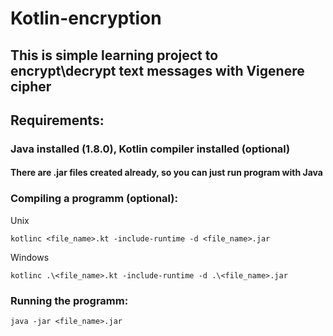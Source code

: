 # Kotlin-encryption
## This is simple learning project to encrypt\decrypt text messages with Vigenere cipher

## Requirements:
### Java installed (1.8.0), Kotlin compiler installed (optional)
#### There are .jar files created already, so you can just run program with Java
### Compiling a programm (optional):
Unix
```
kotlinc <file_name>.kt -include-runtime -d <file_name>.jar 
```

Windows
```
kotlinc .\<file_name>.kt -include-runtime -d .\<file_name>.jar
```

### Running the programm:
```
java -jar <file_name>.jar
```
